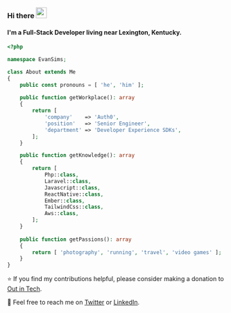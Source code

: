 ### Hi there <a href="https://www.evansims.com/"><img src="https://media.giphy.com/media/hvRJCLFzcasrR4ia7z/giphy.gif" width="25px"></a>
#### I'm a Full-Stack Developer living near Lexington, Kentucky.

```php
<?php

namespace EvanSims;

class About extends Me
{
    public const pronouns = [ 'he', 'him' ];
    
    public function getWorkplace(): array
    {
        return [
            'company'    => 'Auth0',
            'position'   => 'Senior Engineer',
            'department' => 'Developer Experience SDKs',
        ];
    }

    public function getKnowledge(): array
    {
        return [
            Php::class,
            Laravel::class,
            Javascript::class,
            ReactNative::class,
            Ember::class,
            TailwindCss::class,
            Aws::class,
        ];
    }
    
    public function getPassions(): array
    {
        return [ 'photography', 'running', 'travel', 'video games' ];
    }
}
```
⭐ If you find my contributions helpful, please consider making a donation to [Out in Tech](https://outintech.com/).

📮 Feel free to reach me on [Twitter](https://twitter.com/evansims) or [LinkedIn](https://linkedin.com/in/evansims).

